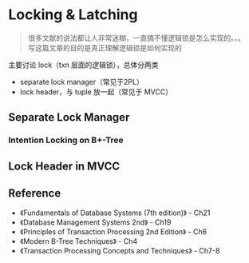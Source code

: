 # Locking & Latching

> 很多文献的说法都让人非常迷糊，一直搞不懂逻辑锁是怎么实现的。。。   
> 写这篇文章的目的是真正理解逻辑锁是如何实现的

主要讨论 lock（txn 层面的逻辑锁），总体分两类

- separate lock manager（常见于2PL）
- lock header，与 tuple 放一起（常见于 MVCC）

## Separate Lock Manager





### Intention Locking on B+-Tree



## Lock Header in MVCC







## Reference

- 《Fundamentals of Database Systems (7th edition)》 - Ch21
- 《Database Management Systems 2nd》 - Ch19
- 《Principles of Transaction Processing 2nd Edition》 - Ch6
- 《Modern B-Tree Techniques》 - Ch4
- 《Transaction Processing Concepts and Techniques》 - Ch7-8